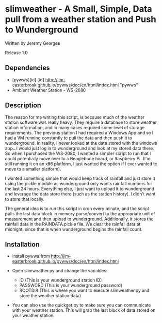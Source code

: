 # slimweather - A Small, Simple, Data pull from a weather station and Push to Wunderground

Written by Jeremy Georges 

Release 1.0

## Dependencies
* [pywws][id]
    [id] http://jim-easterbrook.github.io/pywws/doc/en/html/index.html "pywws" 
* Ambient Weather Station -  WS-2080

## Description
The reason for me writing this script, is because much of the weather station software was really heavy. They require
a database to store weather station information, and in many cases required some level of storage requirements. The previous station I had required a Windows App and so I had a VM running constantly to pull the data and 
then push it to wunderground. In reality, I never looked at the data stored with the windows app...I would just
log in to wunderground and look at my stored data there. So when I purchased the WS-2080, I wanted a simpler 
script to run that I could potentially move over to a Beaglebone board, or Raspberry Pi. (I'm still running
it on an x86 platform, I just wanted the option if I ever wanted to move to a smaller platform).
     
I wanted something simple that would keep track of rainfall and just store it using the pickle module as
wunderground only wants rainfall numbers for the last 24 hours. Everything else, I just want to upload it 
to wunderground and leverage the data store there (such as the station history). I didn't want to store that locally. 

The general idea is to run this script in cron every minute, and the script pulls the last data block in memory 
parse/convert to the appropriate unit of measurement and then upload to wunderground. Additionally, it stores
the rainfall data in the RAINDATA.pickle file. We clear the rainfall data at midnight, since that is when
wunderground begins the rainfall count. 


## Installation

* Install pywws from http://jim-easterbrook.github.io/pywws/doc/en/html/index.html 
* Open slimweather.py and change the variables:
  * ID (This is your wunderground station ID)
  * PASSWORD (This is your wunderground password)
  * ROOTDIR (This is where you want to execute slimweather.py  and store the weather station data)

* You can also use the quickget.py to make sure you can communicate with your weather station. This will 
grab the last block of data stored on your weather station. 
 

